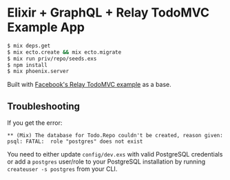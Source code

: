 # Elixir + GraphQL + Relay TodoMVC Example App

```bash
$ mix deps.get
$ mix ecto.create && mix ecto.migrate
$ mix run priv/repo/seeds.exs
$ npm install
$ mix phoenix.server
```

Built with <a href="https://github.com/facebook/relay/tree/master/examples/todo">Facebook's Relay TodoMVC example</a> as a base.

## Troubleshooting

If you get the error:

```
** (Mix) The database for Todo.Repo couldn't be created, reason given: psql: FATAL:  role "postgres" does not exist
```

You need to either update `config/dev.exs` with valid PostgreSQL credentials or add a `postgres` user/role to your PostgreSQL installation by running `createuser -s postgres` from your CLI.
